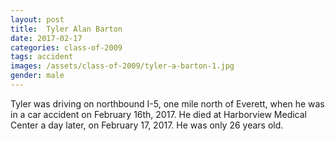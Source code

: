 ```yaml
---
layout: post
title:  Tyler Alan Barton
date: 2017-02-17
categories: class-of-2009
tags: accident
images: /assets/class-of-2009/tyler-a-barton-1.jpg
gender: male
---
```

Tyler was driving on northbound I-5, one mile north of Everett, when he was in a car accident on February 16th, 2017.  He died at Harborview Medical Center a day later, on February 17, 2017.  He was only 26 years old.
